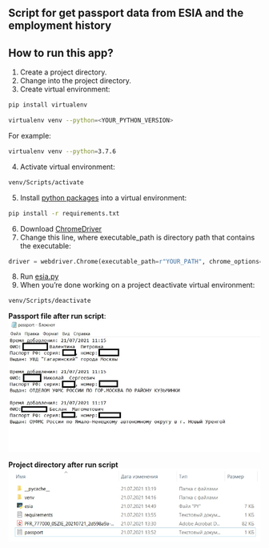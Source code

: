## Script for get passport data from ESIA and the employment history

## How to run this app?
1) Create a project directory.
2) Change into the project directory.
3) Create virtual environment: 
  ```bash
  pip install virtualenv
  ```
  ```bash
  virtualenv venv --python=<YOUR_PYTHON_VERSION>
  ``` 
  For example: 
  ```bash 
  virtualenv venv --python=3.7.6
  ```
4) Activate virtual environment: 
  ```bash 
  venv/Scripts/activate
  ```
5) Install [python packages](https://github.com/ZaytsevNS/esia_get_data/blob/main/requirements.txt) into a virtual environment:
  ```bash 
  pip install -r requirements.txt
  ```
6) Download [ChromeDriver](https://chromedriver.chromium.org/downloads)
7) Change this line, where executable_path is directory path that contains the executable:
  ```python
  driver = webdriver.Chrome(executable_path=r"YOUR_PATH", chrome_options=options)
  ```
8) Run [esia.py](https://github.com/ZaytsevNS/esia_get_data/blob/main/esia.py)
9) When you’re done working on a project deactivate virtual environment: 
  ```bash 
  venv/Scripts/deactivate
  ```
  
**Passport file after run script**:
![PassportFile](https://github.com/ZaytsevNS/esia_get_data/blob/main/passport.jpg)

**Project directory after run script**
![Directory](https://github.com/ZaytsevNS/esia_get_data/blob/main/directory.jpg)
